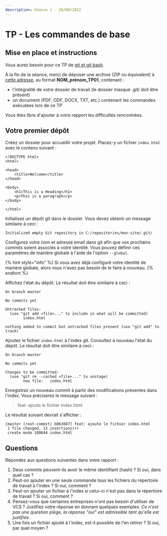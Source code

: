 ```yaml
---
description: Séance 1 - 26/09/2022
---
```


# TP - Les commandes de base

## Mise en place et instructions

Vous aurez besoin pour ce TP de [git et git bash](https://gitforwindows.org/).

À la fin de la séance, merci de déposer une archive (ZIP ou équivalent) à [cette adresse](https://cnam-my.sharepoint.com/:f:/g/personal/florent\_nuttens\_lecnam\_net/EunozwiJPz1LhOH6\_lRVJrEBv-f5\_p2-fpXv24t7A\_xm1Q?e=eDgpom), au format **NOM\_prénom\_TP01**, contenant :

* l'intégralité de votre dossier de travail (le dossier masqué .git/ doit être présent)
* un document (PDF, ODF, DOCX, TXT, etc.) contenant les commandes exécutées lors de ce TP

Vous êtes libre d'ajouter à votre rapport les difficultés rencontrées.

## Votre premier dépôt

Créez un dossier pour accueillir votre projet. Placez-y un fichier `index.html` avec le contenu suivant :

```markup
<!DOCTYPE html>
<html>

<head>
	<title>Welcome</title>
</head>

<body>
	<h1>This is a Heading</h1>
	<p>This is a paragraph</p>
</body>

</html>
```

Initialisez un dépôt git dans le dossier. Vous devez obtenir un message similaire à ceci :

```
Initialized empty Git repository in C:/repositories/mon-site/.git/
```

Configurez votre nom et adresse email dans git afin que vos prochains commits soient associés à votre identité. Vous pouvez définir ces paramètres de manière globale à l'aide de l'option `--global`.

{% hint style="info" %}
Si vous avez déjà configuré votre identité de manière globale, alors vous n'avez pas besoin de le faire à nouveau.
{% endhint %}

Affichez l'état du dépôt. Le résultat doit être similaire à ceci :

```
On branch master

No commits yet

Untracked files:
  (use "git add <file>..." to include in what will be committed)
        index.html

nothing added to commit but untracked files present (use "git add" to track)
```

Ajoutez le fichier `index.html` à l'index git. Consultez à nouveau l'état du dépôt. Le résultat doit être similaire à ceci :

```
On branch master

No commits yet

Changes to be committed:
  (use "git rm --cached <file>..." to unstage)
        new file:   index.html
```

Enregistrez un nouveau commit à partir des modifications présentes dans l'index. Vous préciserez le message suivant :

> feat: ajoute le fichier index.html

Le résultat suivant devrait s'afficher :

```
[master (root-commit) b063607] feat: ajoute le fichier index.html
 1 file changed, 13 insertions(+)
 create mode 100644 index.html
```

## Questions

Répondez aux questions suivantes dans votre rapport :

1. Deux commits peuvent-ils avoir le même identifiant (hash) ? Si oui, dans quel cas ?
2. Peut-on ajouter en une seule commande tous les fichiers du répertoire de travail à l'index ? Si oui, comment ?
3. Peut-on ajouter un fichier à l'index si celui-ci n'est pas dans le répertoire de travail ? Si oui, comment ?
4. Pensez-vous que certaines entreprises n'ont pas besoin d'utiliser de VCS ? Justifiez votre réponse en donnant quelques exemples. _Ce n'est pas une question piège, la réponse "oui" est admissible tant qu'elle est justifiée_.
5. Une fois un fichier ajouté à l'index, est-il possible de l'en retirer ? Si oui, par quel moyen ?
